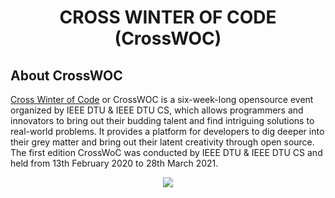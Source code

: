 <h1 align="center"> CROSS WINTER OF CODE (CrossWOC) </h1>

## About CrossWOC

[Cross Winter of Code](https://crosswoc.ieeedtu.in/) or CrossWOC is a six-week-long opensource event organized by IEEE
DTU & IEEE DTU CS, which allows programmers and innovators to bring out their budding talent and find intriguing 
solutions to real-world problems. It provides a platform for developers to dig deeper into their grey matter and bring
out their latent creativity through open source. The first edition CrossWoC was conducted by IEEE DTU & IEEE DTU CS and
held from 13th February 2020 to 28th March 2021.

<p align="center">
<a href="https://crosswoc.ieeedtu.in/"><img src="https://crosswoc.ieeedtu.in/images/imgcw.png"></img></a>
</p>
